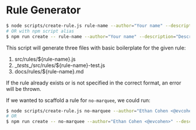 # Rule Generator

```bash
$ node scripts/create-rule.js rule-name --author="Your name" --description="Description of the rule"
# OR with npm script alias
$ npm run create -- rule-name --author="Your name" --description="Description of rule"
```

This script will generate three files with basic boilerplate for the given rule:

1. src/rules/${rule-name}.js
2. \__tests__/src/rules/${rule-name}-test.js
3. docs/rules/${rule-name}.md

If the rule already exists or is not specified in the correct format, an error will be thrown.

If we wanted to scaffold a rule for `no-marquee`, we could run:

```bash
$ node scripts/create-rule.js no-marquee --author="Ethan Cohen <@evcohen>" --description="Enforce <marquee> elements are not used."
# OR
$ npm run create -- no-marquee --author="Ethan Cohen <@evcohen>" --description="Enforce <marquee> elements are not used."
```
